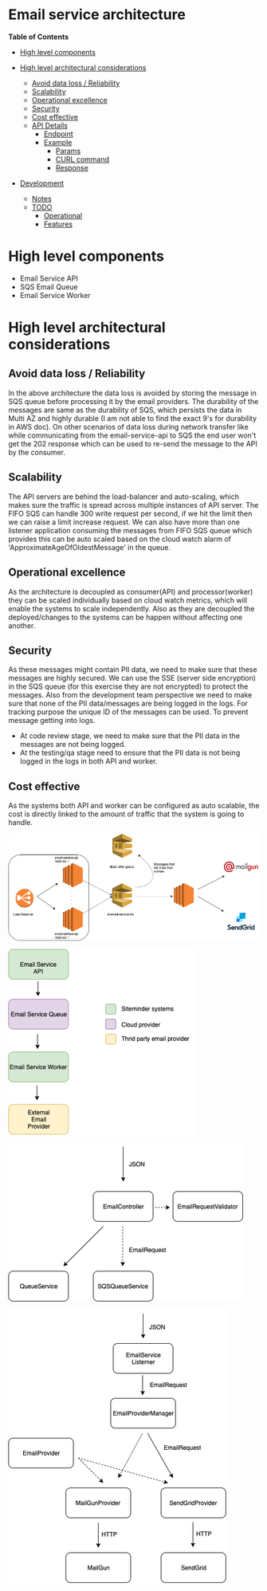 # Email service architecture

__Table of Contents__

- [High level components](#high_level_components)

- [High level architectural considerations](#high_level_architectural_considerations)
    - [Avoid data loss / Reliability](#avoid_data_loss_/_reliability)
    - [Scalability](#scalability)
    - [Operational excellence](#operational_excellence)
    - [Security](#security)
    - [Cost effective](#cost_effective)
  - [API Details](#api-details)
    - [Endpoint](#endpoint)
    - [Example](#example)
      - [Params](#params)
      - [CURL command](#curl-command)
      - [Response](#response)

- [Development](#development)
  - [Notes](#notes)
  - [TODO](#todo)
    - [Operational](#operational)
    - [Features](#features)




# High level components

- Email Service API
- SQS Email Queue
- Email Service Worker

# High level architectural considerations

## Avoid data loss / Reliability
In the above architecture the data loss is avoided by storing the message in SQS queue before processing it by the email providers. The durability of the messages are same as the durability of SQS, which persists the data in Multi AZ and highly durable (I am not able to find the exact 9's for durability in AWS doc). On other scenarios of data loss during network transfer like while communicating from the email-service-api to SQS the end user won't get the 202 response which can be used to re-send the message to the API by the consumer.  
      
## Scalability
The API servers are behind the load-balancer and auto-scaling, which makes sure the traffic is spread across multiple instances of API server. The FIFO SQS can handle 300 write request per second, if we hit the limit then we can raise a limit increase request. We can also have more than one listener application consuming the messages from FIFO SQS queue which provides this can be auto scaled based on the cloud watch alarm of 'ApproximateAgeOfOldestMessage' in the queue.       

## Operational excellence
As the architecture is decoupled as consumer(API) and processor(worker) they can be scaled individually based on cloud watch metrics, which will enable the systems to scale independently. Also as they are decoupled the deployed/changes to the systems can be happen without affecting one another.    

## Security
As these messages might contain PII data, we need to make sure that these messages are highly secured. We can use the SSE (server side encryption) in the SQS queue (for this exercise they are not encrypted) to protect the messages. Also from the development team perspective we need to make sure that none of the PII data/messages are being logged in the logs. For tracking purpose the unique ID of the messages can be used.
To prevent message getting into logs.
- At code review stage, we need to make sure that the PII data in the messages are not being logged.
- At the testing/qa stage need to ensure that the PII data is not being logged in the logs in both API and worker.  

## Cost effective
As the systems both API and worker can be configured as auto scalable, the cost is directly linked to the amount of traffic that the system is going to handle.

 


![Current Architecure](/images/current-version.png)

![System overview](/images/c2.png)

![Email Service](/images/email-service-api.png)

![Email Service Worker](/images/email-service-worker.png)
 